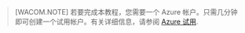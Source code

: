 ﻿
> [WACOM.NOTE]
> 若要完成本教程，您需要一个 Azure 帐户。只需几分钟即可创建一个试用帐户。有关详细信息，请参阅 [Azure 试用](http://www.windowsazure.cn/pricing/free-trial/).


<!--HONumber=41-->
